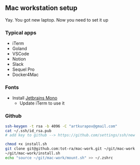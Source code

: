 ## Mac workstation setup
Yay. You got new laptop. Now you need to set it up

### Typical apps
- iTerm
- Goland
- VSCode
- Notion
- Slack
- Sequel Pro
- Docker4Mac

### Fonts
- Install [Jetbrains Mono](https://www.jetbrains.com/lp/mono/)
  - Update iTerm to use it

### Github 
```bash
ssh-keygen -t rsa -b 4096 -C "artkurapov@gmail.com"
cat ~/.ssh/id_rsa.pub
# add key to github --> https://github.com/settings/ssh/new
```


```bash
chmod +x install.sh
git clone git@github.com:tot-ra/mac-work.git ~/git/mac-work
~/git/mac-work/install.sh
echo "source ~/git/mac-work/mount.sh" >> ~/.zshrc
```
